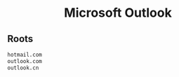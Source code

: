 


<h1 align="center">Microsoft Outlook</h1>  


## Roots


```html
hotmail.com
outlook.com
outlook.cn
```  

<br>
